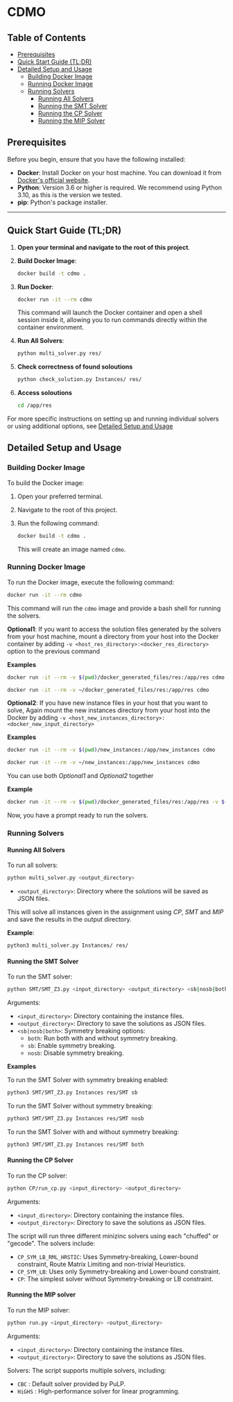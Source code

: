 # CDMO

## Table of Contents
- [Prerequisites](#prerequisites)
- [Quick Start Guide (TL;DR)](#quick-start-guide-tldr)
- [Detailed Setup and Usage](#detailed-setup-and-usage)
  - [Building Docker Image](#building-docker-image)
  - [Running Docker Image](#running-docker-image)
  - [Running Solvers](#running-solvers)
    - [Running All Solvers](#running-all-solvers)
    - [Running the SMT Solver](#running-the-smt-solver)
    - [Running the CP Solver](#running-the-cp-solver)
    - [Running the MIP Solver](#running-the-mip-solver)

## Prerequisites

Before you begin, ensure that you have the following installed:

- **Docker**: Install Docker on your host machine. You can download it from [Docker's official website](https://www.docker.com/get-started).
- **Python**: Version 3.6 or higher is required. We recommend using Python 3.10, as this is the version we tested.
- **pip**: Python's package installer.


---

## Quick Start Guide (TL;DR)

1. **Open your terminal and navigate to the root of this project**.

2. **Build Docker Image**:  

    ```bash
    docker build -t cdmo .
    ```

3. **Run Docker**:

    ```bash
    docker run -it --rm cdmo
    ```

    This command will launch the Docker container and open a shell session inside it, allowing you to run commands directly within the container environment.

4. **Run All Solvers**:

    ```bash
    python multi_solver.py res/
    ```
5. **Check correctness of found soloutions**
    ```bash
    python check_solution.py Instances/ res/
    ```
6. **Access soloutions**
    ```bash
    cd /app/res
    ```

For more specific instructions on setting up and running individual solvers or using additional options, see [Detailed Setup and Usage](#detailed-setup-and-usage)

## Detailed Setup and Usage





### Building Docker Image

To build the Docker image:

1. Open your preferred terminal.
2. Navigate to the root of this project.
3. Run the following command:

   ```bash
   docker build -t cdmo .
   ```

   This will create an image named `cdmo`.

### Running Docker Image

To run the Docker image, execute the following command:

```bash
docker run -it --rm cdmo
```

This command will run the `cdmo` image and provide a bash shell for running the solvers.

**Optional1**: If you want to access the solution files generated by the solvers from your host machine, mount a directory from your host into the Docker container by adding `-v <host_res_directory>:<docker_res_directory>` option to the previous command

**Examples**

```bash
docker run -it --rm -v $(pwd)/docker_generated_files/res:/app/res cdmo

docker run -it --rm -v ~/docker_generated_files/res:/app/res cdmo
```

**Optional2**: If you have new instance files in your host that you want to solve, Again mount the new instances directory from your host into the Docker by adding `-v <host_new_instances_directory>:<docker_new_input_directory>`

**Examples**

```bash
docker run -it --rm -v $(pwd)/new_instances:/app/new_instances cdmo

docker run -it --rm -v ~/new_instances:/app/new_instances cdmo
```

You can use both *Optional1* and *Optional2* together

**Example**
```bash
docker run -it --rm -v $(pwd)/docker_generated_files/res:/app/res -v $(pwd)/new_instances:/app/new_instances cdmo
```


Now, you have a prompt ready to run the solvers.

### Running Solvers

#### Running All Solvers

To run all solvers:

```bash
python multi_solver.py <output_directory>
```

- `<output_directory>`: Directory where the solutions will be saved as JSON files.

This will solve all instances given in the assignment using *CP*, *SMT* and *MIP* and save the results in the output directory.

**Example**:

```bash
python3 multi_solver.py Instances/ res/
```
#### Running the SMT Solver

To run the SMT solver:

```bash
python SMT/SMT_Z3.py <input_directory> <output_directory> <sb|nosb|both>
```

Arguments:
- `<input_directory>`: Directory containing the instance files.
- `<output_directory>`: Directory to save the solutions as JSON files.
- `<sb|nosb|both>`: Symmetry breaking options:
  - `both`: Run both with and without symmetry breaking.
  - `sb`: Enable symmetry breaking.
  - `nosb`: Disable symmetry breaking.

**Examples**

To run the SMT Solver with symmetry breaking enabled:

```bash
python3 SMT/SMT_Z3.py Instances res/SMT sb
```

To run the SMT Solver without symmetry breaking:

```bash
python3 SMT/SMT_Z3.py Instances res/SMT nosb
```

To run the SMT Solver with and without symmetry breaking:

```bash
python3 SMT/SMT_Z3.py Instances res/SMT both
```
#### Running the CP Solver

To run the CP solver:

```bash
python CP/run_cp.py <input_directory> <output_directory>
```

Arguments:
- `<input_directory>`: Directory containing the instance files.
- `<output_directory>`: Directory to save the solutions as JSON files.

The script will run three different minizinc solvers using each "chuffed" or "gecode". The solvers include:
- `CP_SYM_LB_RML_HRSTIC`: Uses Symmetry-breaking, Lower-bound constraint, Route Matrix Limiting and non-trivial Heuristics.
- `CP_SYM_LB`: Uses only Symmetry-breaking and Lower-bound constraint.
- `CP`: The simplest solver without Symmetry-breaking or LB constraint. 


#### Running the MIP solver

To run the MIP solver:

```bash
python run.py <input_directory> <output_directory>
```

Arguments:
- `<input_directory>`: Directory containing the instance files.
- `<output_directory>`: Directory to save the solutions as JSON files.

Solvers:
The script supports multiple solvers, including:

- `CBC` : Default solver provided by PuLP.
- `HiGHS` : High-performance solver for linear programming.
